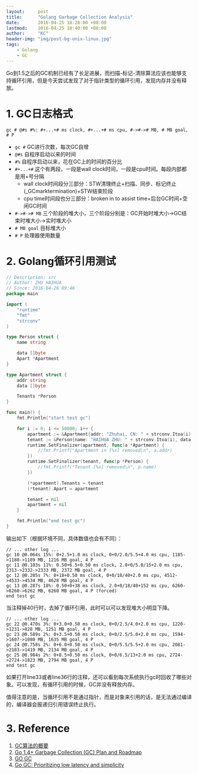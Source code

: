 ```yaml
---
layout:     post
title:      "Golang Garbage Collection Analysis"
date:       2016-04-25 18:28:00 +08:00
lastmod: 	2016-04-25 18:40:00 +08:00
author:     "KC"
header-img: "img/post-bg-unix-linux.jpg"
tags:
    - Golang
    - GC
---
```



Go到1.5之后的GC机制已经有了长足进展，而扫描-标记-清除算法应该也能够支持循环引用，但是今天尝试发现了对于指针类型的循环引用，发现内存并没有释放。

# 1. GC日志格式

```config
gc # @#s #%: #+...+# ms clock, #+...+# ms cpu, #->#-># MB, # MB goal, # P
```

- `gc #` GC进行次数，每次GC自增
- `@#s` 自程序启动以来的时间
- `#%` 自程序启动以来，花在GC上的时间的百分比
- `#+...+#` 这个有两段，一段是wall clock时间，一段是cpu时间。每段内部都是用+号分隔
	- wall clock时间段分三部分：STW清理终止+扫描、同步、标记终止(_GCmarktermination)+STW结束阶段
	- cpu time时间段也分三部分：broken in to assist time+后台GC时间+空闲GC时间
- `#->#-># MB` 三个阶段的堆大小，三个阶段分别是：GC开始时堆大小->GC结束时堆大小->实时堆大小
- `# MB goal` 目标堆大小
- `# P` 处理器使用数量

# 2. Golang循环引用测试

```go
// Description: src
// Author: ZHU HAIHUA
// Since: 2016-04-26 09:46
package main

import (
    "runtime"
    "fmt"
    "strconv"
)

type Person struct {
    name string

    data []byte
    Apart *Apartment
}

type Apartment struct {
    addr string
    data []byte

    Tenants *Person
}

func main() {
    fmt.Println("start test gc")

    for i := 0; i <= 50000; i++ {
        apartment := &Apartment{addr: "Zhuhai, CN: " + strconv.Itoa(i), data: make([]byte, 1 << 16)}
        tenant := &Person{name: "HAIHUA ZHU: " + strconv.Itoa(i), data: make([]byte, 1 << 16)}
        runtime.SetFinalizer(apartment, func(a *Apartment) {
            //fmt.Printf("Apartment in [%s] removed\n", a.addr)
        })
        runtime.SetFinalizer(tenant, func(p *Person) {
            //fmt.Printf("Tenant [%s] removed\n", p.name)
        })

        (*apartment).Tenants = tenant
        (*tenant).Apart = apartment

        tenant = nil
        apartment = nil
    }

    fmt.Println("end test gc")
}
```

输出如下（根据环境不同，具体数值也会有不同）：

	// ... other log ...
	gc 10 @0.064s 15%: 0+2.5+1.0 ms clock, 0+0/2.0/5.5+4.0 ms cpu, 1185->1188->1189 MB, 1216 MB goal, 4 P
	gc 11 @0.103s 11%: 0.50+6.5+0.50 ms clock, 2.0+0/5.0/15+2.0 ms cpu, 2313->2332->2333 MB, 2372 MB goal, 4 P
	gc 12 @0.205s 7%: 0+18+0.50 ms clock, 0+0/18/40+2.0 ms cpu, 4512->4533->4534 MB, 4628 MB goal, 4 P
	gc 13 @0.287s 18%: 0.50+0+38 ms clock, 2.0+0/18/40+152 ms cpu, 6260->6260->6262 MB, 6260 MB goal, 4 P (forced)
	end test gc

当注释掉40行时，去掉了循环引用，此时可以可以发现堆大小明显下降。

	// ... other log ...
	gc 22 @0.470s 3%: 0+3.0+0.50 ms clock, 0+0/2.5/4.0+2.0 ms cpu, 1220->1231->828 MB, 1251 MB goal, 4 P
	gc 23 @0.589s 2%: 0+3.5+0.50 ms clock, 0+0/2.5/5.0+2.0 ms cpu, 1594->1607->1080 MB, 1635 MB goal, 4 P
	gc 24 @0.758s 2%: 0+6.0+0.50 ms clock, 0+0/5.5/5.5+2.0 ms cpu, 2081->2103->1419 MB, 2134 MB goal, 4 P
	gc 25 @0.984s 2%: 0+8.5+0.50 ms clock, 0+0/6.5/13+2.0 ms cpu, 2724->2724->1823 MB, 2794 MB goal, 4 P
	end test gc

如果打开line33或者line36行的注释，还可以看到每次系统执行gc时回收了哪些对象。可以发现，有循环引用的时候，GC并没有释放内存。

值得注意的是，当循环引用不是通过指针，而是对象来引用的话，是无法通过编译的，编译器会报递归引用错误终止执行。

# 3. Reference 

1. [GC算法的概要](http://gad.qq.com/article/detail/7150922)
2. [Go 1.4+ Garbage Collection (GC) Plan and Roadmap](https://docs.google.com/document/d/16Y4IsnNRCN43Mx0NZc5YXZLovrHvvLhK_h0KN8woTO4/edit#heading=h.o8eay7ieosat)
3. [GO GC](https://talks.golang.org/2015/go-gc.pdf)
4. [Go GC: Prioritizing low latency and simplicity](https://blog.golang.org/go15gc)